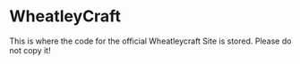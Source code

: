 # WheatleyCraft
This is where the code for the official Wheatleycraft Site is stored. Please do not copy it!
